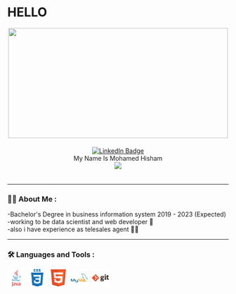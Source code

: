 # HELLO
<div id="header" align="center">
  <img src="https://media.giphy.com/media/3oEjHQn7PBRvy9A5mE/giphy.gif" width="500" height="250"/>
</div><br>
<div id="badges" align="center">
  <a href="https://www.linkedin.com/in/mohamed-hisham-ibrahim/">
    <img src="https://img.shields.io/badge/LinkedIn-blue?style=for-the-badge&logo=linkedin&logoColor=white" alt="LinkedIn Badge"/>
  </a><br>
  My Name Is Mohamed Hisham 
</div>
<div  align="center">
  <img src="https://media.giphy.com/media/Dh5q0sShxgp13DwrvG/giphy.gif"/>
</div><br>

---
### :man_technologist: About Me :
-Bachelor's Degree in business information system 2019 - 2023 (Expected)<br>
-working to be data scientist and web developer :pray: <br>
-also i have experience as telesales agent :man_shrugging:<br>

---

### :hammer_and_wrench: Languages and Tools :
<div>
  <img src="https://github.com/devicons/devicon/blob/master/icons/java/java-original-wordmark.svg" title="Java" alt="Java" width="40" height="40"/>&nbsp;
  <img src="https://github.com/devicons/devicon/blob/master/icons/css3/css3-plain-wordmark.svg"  title="CSS3" alt="CSS" width="40" height="40"/>&nbsp;
  <img src="https://github.com/devicons/devicon/blob/master/icons/html5/html5-original.svg" title="HTML5" alt="HTML" width="40" height="40"/>&nbsp;
  <img src="https://github.com/devicons/devicon/blob/master/icons/mysql/mysql-original-wordmark.svg" title="MySQL"  alt="MySQL" width="40" height="40"/>&nbsp;
  <img src="https://github.com/devicons/devicon/blob/master/icons/git/git-original-wordmark.svg" title="Git" alt="Git" width="40" height="40"/>
</div>
